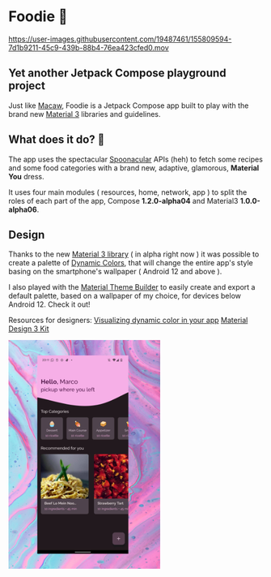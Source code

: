 # Foodie 🍔

https://user-images.githubusercontent.com/19487461/155809594-7d1b9211-45c9-439b-88b4-76ea423cfed0.mov

## Yet another Jetpack Compose playground project 

Just like [Macaw](https://github.com/davidmarinangeli/Macaw), Foodie is a Jetpack Compose app built to play with the brand new [Material 3](https://m3.material.io/) libraries and guidelines.

## What does it do? 🤔

The app uses the spectacular [Spoonacular](https://spoonacular.com/food-api) APIs (heh) to fetch some recipes and some food categories with a brand new, adaptive, glamorous, **Material You** dress.

It uses four main modules ( resources, home, network, app ) to split the roles of each part of the app, Compose **1.2.0-alpha04** and Material3 **1.0.0-alpha06**.

## Design

Thanks to the new [Material 3 library](https://developer.android.com/reference/kotlin/androidx/compose/material3/package-summary) ( in alpha right now ) it was possible to create a palette of [Dynamic Colors](https://m3.material.io/styles/color/dynamic-color/overview), that will change the entire app's style basing on the smartphone's wallpaper ( Android 12 and above ).

I also played with the [Material Theme Builder](https://material-foundation.github.io/material-theme-builder/#/dynamic) to easily create and export a default palette, based on a wallpaper of my choice, for devices below Android 12. Check it out! 

Resources for designers: 
[Visualizing dynamic color in your app](https://codelabs.developers.google.com/visualize-dynamic-color#0)
[Material Design 3 Kit](https://www.figma.com/community/file/1035203688168086460)

<img src="https://raw.githubusercontent.com/davidmarinangeli/Foodie/master/pawel-czerwinski-ruJm3dBXCqw.jpg" width="300" alignment="center" />

